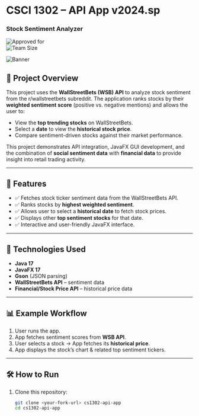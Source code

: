 # CSCI 1302 – API App v2024.sp  
### Stock Sentiment Analyzer  

![Approved for](https://img.shields.io/badge/Approved%20for-Spring%202024-blue)  
![Team Size](https://img.shields.io/badge/Team%20Size-1-informational)  

![Banner](https://github.com/cs1302uga/cs1302-api-app/raw/main/resources/readme-banner.png)  

## 📌 Project Overview  
This project uses the **WallStreetBets (WSB) API** to analyze stock sentiment from the r/wallstreetbets subreddit. The application ranks stocks by their **weighted sentiment score** (positive vs. negative mentions) and allows the user to:  

- View the **top trending stocks** on WallStreetBets.  
- Select a **date** to view the **historical stock price**.  
- Compare sentiment-driven stocks against their market performance.  

This project demonstrates API integration, JavaFX GUI development, and the combination of **social sentiment data** with **financial data** to provide insight into retail trading activity.  

---

## 🚀 Features  
- ✅ Fetches stock ticker sentiment data from the WallStreetBets API.  
- ✅ Ranks stocks by **highest weighted sentiment**.  
- ✅ Allows user to select a **historical date** to fetch stock prices.  
- ✅ Displays other **top sentiment stocks** for that date.  
- ✅ Interactive and user-friendly JavaFX interface.  

---

## 🔧 Technologies Used  
- **Java 17**  
- **JavaFX 17**  
- **Gson** (JSON parsing)  
- **WallStreetBets API** – sentiment data  
- **Financial/Stock Price API** – historical price data  

---

## 📊 Example Workflow  
1. User runs the app.  
2. App fetches sentiment scores from **WSB API**.  
3. User selects a stock → App fetches its **historical price**.  
4. App displays the stock’s chart & related top sentiment tickers.  

---

## 🛠️ How to Run  
1. Clone this repository:  
   ```bash
   git clone <your-fork-url> cs1302-api-app
   cd cs1302-api-app
